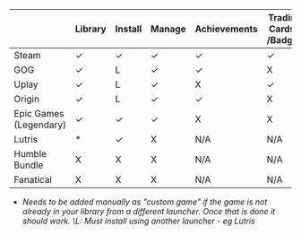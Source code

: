 |                        | Library | Install | Manage | Achievements | Trading Cards \ /Badges | Wishlist | Pricing |
|------------------------|---------|---------|--------|--------------|----------------------|----------|---------|
| Steam                  |   ✓     |  ✓      | ✓      | ✓            | ✓                    | ✓        | ✓       |
| GOG                    |   ✓     |  L      | ✓      | ✓            | X                    | ✓        | ✓       |
| Uplay                  |   ✓     |  L      | ✓      | X            | ✓                    | X        | X       |
| Origin                 |   ✓     |  L      | ✓      | ✓            | X                    | X        | X       |
| Epic Games (Legendary) |   ✓     |  ✓      | ✓      | X            | X                    | X        | ✓       |
| Lutris                 |   *     |  ✓      | X      | N/A          | N/A                  | N/A      | N/A     |
| Humble Bundle          | X       | X       | X      | N/A          | N/A                  | X        | ✓       |
| Fanatical              | X       | X       | X      | N/A          | N/A                  | X        | ✓       |



* *Needs to be added manually as "custom game" if the game is not already in your library from a different launcher. Once that is done it should work.
\L: Must install using another launcher - eg Lutris*
